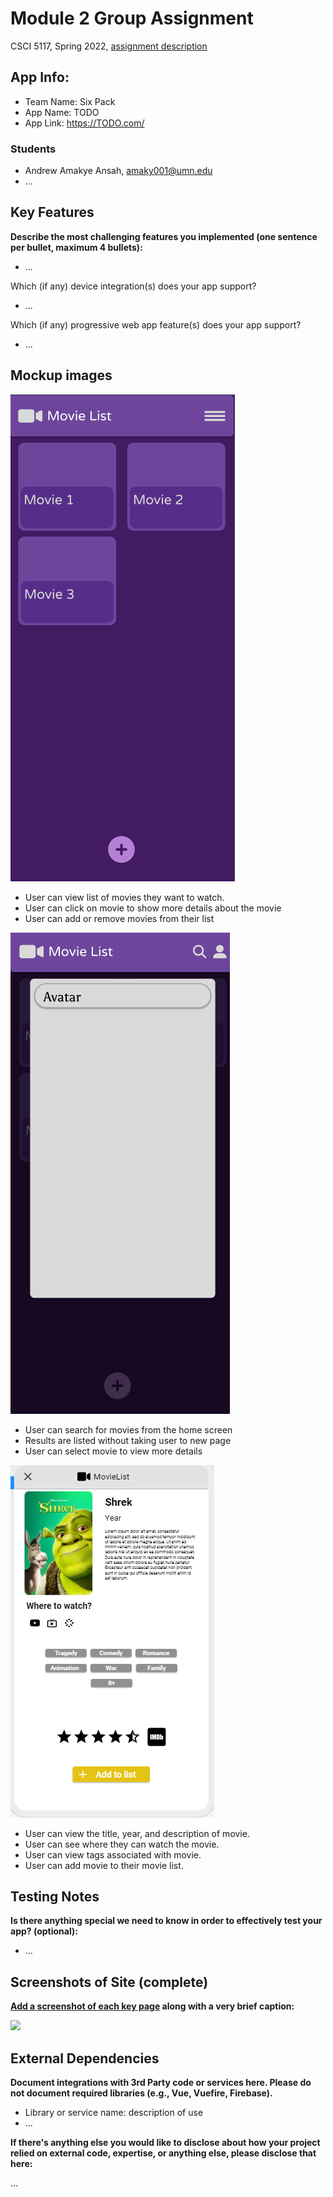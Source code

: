 # Module 2 Group Assignment

CSCI 5117, Spring 2022, [assignment description](https://canvas.umn.edu/courses/355584/pages/project-2)

## App Info:

* Team Name: Six Pack
* App Name: TODO
* App Link: <https://TODO.com/>

### Students

* Andrew Amakye Ansah, amaky001@umn.edu
* ...


## Key Features

**Describe the most challenging features you implemented
(one sentence per bullet, maximum 4 bullets):**

* ...

Which (if any) device integration(s) does your app support?

* ...

Which (if any) progressive web app feature(s) does your app support?

* ...



## Mockup images

![](pics/movies.png?raw=true "Home")
* User can view list of movies they want to watch.
* User can click on movie to show more details about the movie
* User can add or remove movies from their list

![](pics/movie_search.png?raw=true "Search")
* User can search for movies from the home screen
* Results are listed without taking user to new page
* User can select movie to view more details

![](pics/movie_details.png?raw=true "Details")
* User can view the title, year, and description of movie.
* User can see where they can watch the movie.
* User can view tags associated with movie.
* User can add movie to their movie list.

## Testing Notes

**Is there anything special we need to know in order to effectively test your app? (optional):**

* ...



## Screenshots of Site (complete)

**[Add a screenshot of each key page](https://stackoverflow.com/questions/10189356/how-to-add-screenshot-to-readmes-in-github-repository)
along with a very brief caption:**

![](https://media.giphy.com/media/o0vwzuFwCGAFO/giphy.gif)



## External Dependencies

**Document integrations with 3rd Party code or services here.
Please do not document required libraries (e.g., Vue, Vuefire, Firebase).**

* Library or service name: description of use
* ...

**If there's anything else you would like to disclose about how your project
relied on external code, expertise, or anything else, please disclose that
here:**

...
